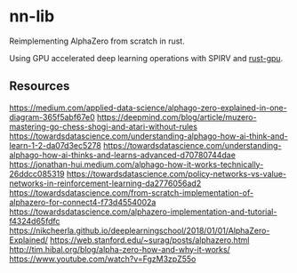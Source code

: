 # nn-lib

Reimplementing AlphaZero from scratch in rust. 

Using GPU accelerated deep learning operations with SPIRV and [rust-gpu](https://github.com/EmbarkStudios/rust-gpu).


## Resources

https://medium.com/applied-data-science/alphago-zero-explained-in-one-diagram-365f5abf67e0
https://deepmind.com/blog/article/muzero-mastering-go-chess-shogi-and-atari-without-rules
https://towardsdatascience.com/understanding-alphago-how-ai-think-and-learn-1-2-da07d3ec5278
https://towardsdatascience.com/understanding-alphago-how-ai-thinks-and-learns-advanced-d70780744dae
https://jonathan-hui.medium.com/alphago-how-it-works-technically-26ddcc085319
https://towardsdatascience.com/policy-networks-vs-value-networks-in-reinforcement-learning-da2776056ad2
https://towardsdatascience.com/from-scratch-implementation-of-alphazero-for-connect4-f73d4554002a
https://towardsdatascience.com/alphazero-implementation-and-tutorial-f4324d65fdfc
https://nikcheerla.github.io/deeplearningschool/2018/01/01/AlphaZero-Explained/
https://web.stanford.edu/~surag/posts/alphazero.html
http://tim.hibal.org/blog/alpha-zero-how-and-why-it-works/
https://www.youtube.com/watch?v=FgzM3zpZ55o
